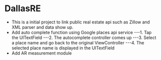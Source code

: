# DallasRE
- This is a initial project to link public real estate api such as Zillow and XML parser and data show up.
- Add auto complete function using Google places api service
---1. Tap the UITextField
---2. The autocomplete controller comes up
---3. Select a place name and go back to the original ViewController
---4. The selected place name is displayed in the UITextField
- Add AR measurement module
